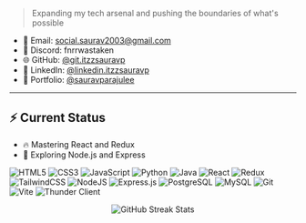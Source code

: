 >Expanding my tech arsenal and pushing the boundaries of what's possible
- 📧 Email: [social.saurav2003@gmail.com](mailto:social.saurav2003@gmail.com)
- 💬 Discord: fnrrwastaken
- 🌐 GitHub: [@git.itzzsauravp](https://github.com/itzzsauravp)
- 🔗 LinkedIn: [@linkedin.itzzsauravp](https://www.linkedin.com/in/itzzsauravp/)
- 👤 Portfolio: [@sauravparajulee](https://www.sauravparajulee.com.np/)
---
## ⚡ Current Status
- 🔥 Mastering React and Redux
- 🌱 Exploring Node.js and Express

![HTML5](https://img.shields.io/badge/html5-%23E34F26.svg?style=for-the-badge&logo=html5&logoColor=white)
![CSS3](https://img.shields.io/badge/css3-%231572B6.svg?style=for-the-badge&logo=css3&logoColor=white)
![JavaScript](https://img.shields.io/badge/javascript-%23323330.svg?style=for-the-badge&logo=javascript&logoColor=%23F7DF1E)
![Python](https://img.shields.io/badge/python-3670A0?style=for-the-badge&logo=python&logoColor=ffdd54)
![Java](https://img.shields.io/badge/java-%23ED8B00.svg?style=for-the-badge&logo=openjdk&logoColor=white)
![React](https://img.shields.io/badge/react-%2320232a.svg?style=for-the-badge&logo=react&logoColor=%2361DAFB)
![Redux](https://img.shields.io/badge/redux-%23593d88.svg?style=for-the-badge&logo=redux&logoColor=white)
![TailwindCSS](https://img.shields.io/badge/tailwindcss-%2338B2AC.svg?style=for-the-badge&logo=tailwind-css&logoColor=white)
![NodeJS](https://img.shields.io/badge/node.js-6DA55F?style=for-the-badge&logo=node.js&logoColor=white)
![Express.js](https://img.shields.io/badge/express.js-%23404d59.svg?style=for-the-badge&logo=express&logoColor=%2361DAFB)
![PostgreSQL](https://img.shields.io/badge/postgresql-%23316192.svg?style=for-the-badge&logo=postgresql&logoColor=white)
![MySQL](https://img.shields.io/badge/mysql-%2300f.svg?style=for-the-badge&logo=mysql&logoColor=white)
![Git](https://img.shields.io/badge/git-%23F05033.svg?style=for-the-badge&logo=git&logoColor=white)
![Vite](https://img.shields.io/badge/vite-%23646CFF.svg?style=for-the-badge&logo=vite&logoColor=white)
![Thunder Client](https://img.shields.io/badge/Thunder%20Client-7A1FA2?style=for-the-badge&logo=thunder&logoColor=white)
<div align="center">
  <img src="https://github-readme-streak-stats.herokuapp.com/?user=itzzsauravp&theme=radical" alt="GitHub Streak Stats"/>
</div>
